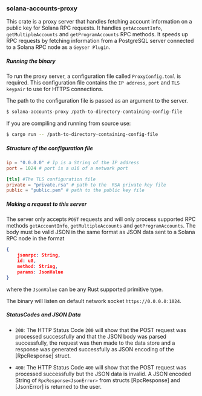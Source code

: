 ### solana-accounts-proxy
This crate is a proxy server that handles fetching account information on a public key for Solana RPC requests. It handles `getAccountInfo`, `getMultipleAccounts` and `getProgramAccounts` RPC methods. It speeds up RPC requests by fetching information from a PostgreSQL server connected to a Solana RPC node as a `Geyser Plugin`.

##### Running the binary
To run the proxy server, a configuration file called `ProxyConfig.toml` is required. This configuration file contains the `IP address`, `port` and `TLS keypair` to use for HTTPS connections.

The path to the configuration file is passed as an argument to the server.
```sh
$ solana-accounts-proxy /path-to-directory-containing-config-file
```

If you are compiling and running from source use:
```sh
$ cargo run -- /path-to-directory-containing-config-file
```

##### Structure of the configuration file
```toml
ip = "0.0.0.0" # Ip is a String of the IP address
port = 1024 # port is a u16 of a network port

[tls] #The TLS configuration file
private = "private.rsa" # path to the  RSA private key file
public = "public.pem" # path to the public key file
```

##### Making a request to this server
The server only accepts `POST` requests and will only process supported RPC methods `getAccountInfo`, `getMultipleAccounts` and `getProgramAccounts`.
The body must be valid JSON in the same format as JSON data sent to a Solana RPC node in the format
```json
{ 
    jsonrpc: String, 
    id: u8, 
    method: String, 
    params: JsonValue
}
```
 where the `JsonValue` can be any Rust supported primitive type.

The binary will listen on default network socket `https://0.0.0.0:1024`.

##### StatusCodes and JSON Data
- `200`: The HTTP Status Code `200` will show that the POST request was processed successfully and that the JSON body was parsed successfully, the request was then made to the data store and a response was generated successfully as JSON encoding of the [RpcResponse] struct.

- `400`: The HTTP Status Code `400` will show that the POST request was processed successfully but the JSON data is invalid. A JSON encoded String of `RpcResponse<JsonError>` from structs [RpcResponse] and [JsonError] is returned to the user.